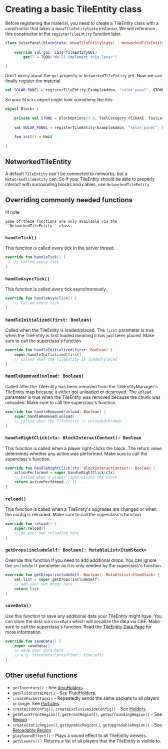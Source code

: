 # Creating a basic TileEntity class

Before registering the material, you need to create a TileEntity class with a constructor that takes a `NovaTileEntityState` instance.
We will reference this constructor in the ``registerTileEntity`` function later.

```kotlin
class SolarPanel(blockState: NovaTileEntityState) : NetworkedTileEntity(blockState) {
    
    override val gui: Lazy<TileEntityGUI>
        get() = TODO("We'll implement this later")

}
```

Don't worry about the ``gui`` property or ``NetworkedTileEntity`` yet. Now we can finally register the material.

```kotlin
val SOLAR_PANEL = registerTileEntity(ExampleAddon, "solar_panel", STONE, ::SolarPanel)
```

So your ``Blocks`` object might look something like this:

```kotlin
object Blocks {
    
    private val STONE = BlockOptions(3.0, ToolCategory.PICKAXE, ToolLevel.STONE, true, Material.BARRIER, SoundEffect(Sound.BLOCK_STONE_PLACE), SoundEffect(Sound.BLOCK_STONE_BREAK), Material.NETHERITE_BLOCK)
    
    val SOLAR_PANEL = registerTileEntity(ExampleAddon, "solar_panel", STONE, ::SolarPanel)
    
    fun init() = Unit

}
```

## NetworkedTileEntity

A default ``TileEntity`` can't be connected to networks, but a ``NetworkedTileEntity`` can. So if your TileEntity should
be able to properly interact with surrounding blocks and cables, use ``NetworkedTileEntity``.

## Overriding commonly needed functions

!!! note

    Some of these functions are only available via the ``NetworkedTileEntity`` class.

### ``handleTick()``

This function is called every tick in the server thread.

```kotlin
override fun handleTick() {
    // Called every tick
}
```

### ``handleAsyncTick()``

This function is called every tick asynchronously.

```kotlin
override fun handleAsyncTick() {
    // Called every tick
}
```

### ``handleInitialized(first: Boolean)``

Called when the TileEntity is loaded/placed. The ``first`` parameter is true when the TileEntity is first loaded meaning
it has just been placed. Make sure to call the superclass's function.

```kotlin
override fun handleInitialized(first: Boolean) {
    super.handleInitialized(first)
    // Called when the TileEntity is loaded/placed
}
```

### ``handleRemoved(unload: Boolean)``

Called after the TileEntity has been removed from the TileEntityManager's TileEntity map because it either got unloaded 
or destroyed. The ``unload`` parameter is true when the TileEntity was removed because the chunk was unloaded. Make sure 
to call the superclass's function.

```kotlin
override fun handleRemoved(unload: Boolean) {
    super.handleRemoved(unload)
    // Called when the TileEntity is unloaded/broken
}
```

### ``handleRightClick(ctx: BlockInteractContext): Boolean``

This function is called when a player right-clicks the block. The return value determines whether any action was performed.
Make sure to call the superclass's function.

```kotlin
override fun handleRightClick(ctx: BlockInteractContext): Boolean {
    actionPerformed = super.handleRightClick(ctx)
    // Called when a player right-clicks the block
    return actionPerformed // || ...
}
```

### ``reload()``

This function is called when a TileEntity's upgrades are changed or when the config is reloaded. Make sure to call the 
superclass's function

```kotlin
override fun reload() {
    super.reload()
    // do your own reloading here
}
```

### ``getDrops(includeSelf: Boolean): MutableList<ItemStack>``

Override this function if you need to add additional drops. You can ignore the ``includeSelf`` parameter as it is only
needed by the superclass's function.

```kotlin
override fun getDrops(includeSelf: Boolean): MutableList<ItemStack> {
    val list = super.getDrops(includeSelf)
    // add your own drops here
    return list
}
```

### ``saveData()``

Use this function to save any additional data your TileEntity might have. You can store the data via ``storeData`` which
will serialize the data via CBF. Make sure to call the superclass's function. Read the [TileEntity Data Page](data.md) for
more information.

```kotlin
override fun saveData() {
    super.saveData()
    // save your data here
    // e.g. storeData("pressTime", timeLeft)
}
```

## Other useful functions

* ``getInventory()`` - See [ItemHolders](holders.md#itemholder).
* ``getFluidContainer()`` - See [FluidHolders](holders.md#fluidholder).
* ``createPacketTask()`` - Repeatedly sends the same packets to all players in range. See [Particles](particles.md).
* ``createSideConfig()``, ``createExclusiveSideConfig()`` - See [Holders](holders.md).
* ``getBlockFrontRegion()``, ``getFrontRegion()``, ``getSurroundingRegion()`` - See [Region](region.md)
* ``createStaticRegion()``, ``getDynamicRegion()``, ``getUpgradableRegion()`` - See [Reloadable Region](region.md#reloadableregion)
* ``playSoundEffect()`` - Plays a sound effect to all TileEntity viewers.
* ``getViewers()`` - Returns a list of all players that the TileEntity is visible to.